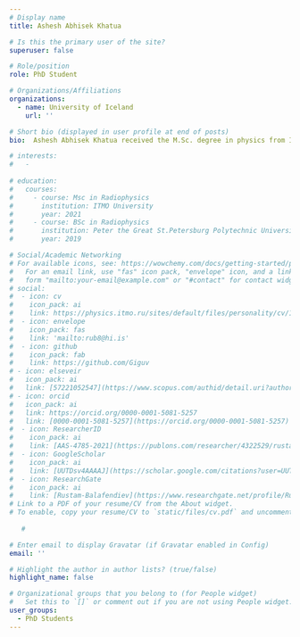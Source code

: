 ```yaml
---
# Display name
title: Ashesh Abhisek Khatua

# Is this the primary user of the site?
superuser: false

# Role/position
role: PhD Student

# Organizations/Affiliations
organizations:
  - name: University of Iceland
    url: ''

# Short bio (displayed in user profile at end of posts)
bio:  Ashesh Abhisek Khatua received the M.Sc. degree in physics from IISER Tirupai in 2024. 

# interests:
#   - 
  
# education:
#   courses:
#     - course: Msc in Radiophysics
#       institution: ITMO University
#       year: 2021
#     - course: BSc in Radiophysics
#       institution: Peter the Great St.Petersburg Polytechnic University
#       year: 2019

# Social/Academic Networking
# For available icons, see: https://wowchemy.com/docs/getting-started/page-builder/#icons
#   For an email link, use "fas" icon pack, "envelope" icon, and a link in the
#   form "mailto:your-email@example.com" or "#contact" for contact widget.
# social:
#  - icon: cv
#    icon_pack: ai
#    link: https://physics.itmo.ru/sites/default/files/personality/cv/14038.pdf
#  - icon: envelope
#    icon_pack: fas
#    link: 'mailto:rub8@hi.is'
#  - icon: github
#    icon_pack: fab
#    link: https://github.com/Giguv
# - icon: elseveir
#   icon_pack: ai
#   link: [57221052547](https://www.scopus.com/authid/detail.uri?authorId=57221052547)
# - icon: orcid
#   icon_pack: ai
#   link: https://orcid.org/0000-0001-5081-5257
#   link: [0000-0001-5081-5257](https://orcid.org/0000-0001-5081-5257)
#  - icon: ResearcherID
#    icon_pack: ai
#    link: [AAS-4785-2021](https://publons.com/researcher/4322529/rustam-balafendiev/)
#  - icon: GoogleScholar
#    icon_pack: ai
#    link: [UUTDsv4AAAAJ](https://scholar.google.com/citations?user=UUTDsv4AAAAJ)
#  - icon: ResearchGate
#    icon_pack: ai
#    link: [Rustam-Balafendiev](https://www.researchgate.net/profile/Rustam-Balafendiev)
# Link to a PDF of your resume/CV from the About widget.
# To enable, copy your resume/CV to `static/files/cv.pdf` and uncomment the lines below.
 
   # 

# Enter email to display Gravatar (if Gravatar enabled in Config)
email: ''

# Highlight the author in author lists? (true/false)
highlight_name: false

# Organizational groups that you belong to (for People widget)
#   Set this to `[]` or comment out if you are not using People widget.
user_groups:
  - PhD Students
---
```

